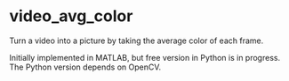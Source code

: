 # video_avg_color
 
Turn a video into a picture by taking the average color of each frame.

Initially implemented in MATLAB, but free version in Python is in progress. The Python version depends on OpenCV.